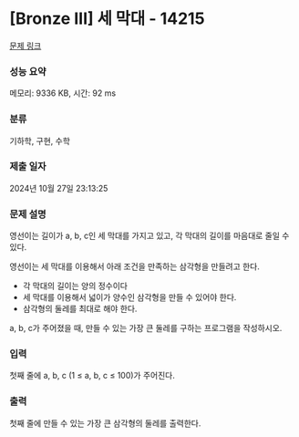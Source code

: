 # [Bronze III] 세 막대 - 14215 

[문제 링크](https://www.acmicpc.net/problem/14215) 

### 성능 요약

메모리: 9336 KB, 시간: 92 ms

### 분류

기하학, 구현, 수학

### 제출 일자

2024년 10월 27일 23:13:25

### 문제 설명

<p style="user-select: auto !important;">영선이는 길이가 a, b, c인 세 막대를 가지고 있고, 각 막대의 길이를 마음대로 줄일 수 있다.</p>

<p style="user-select: auto !important;">영선이는 세 막대를 이용해서 아래 조건을 만족하는 삼각형을 만들려고 한다.</p>

<ul style="user-select: auto !important;">
	<li style="user-select: auto !important;">각 막대의 길이는 양의 정수이다</li>
	<li style="user-select: auto !important;">세 막대를 이용해서 넓이가 양수인 삼각형을 만들 수 있어야 한다.</li>
	<li style="user-select: auto !important;">삼각형의 둘레를 최대로 해야 한다.</li>
</ul>

<p style="user-select: auto !important;">a, b, c가 주어졌을 때, 만들 수 있는 가장 큰 둘레를 구하는 프로그램을 작성하시오. </p>

### 입력 

 <p style="user-select: auto !important;">첫째 줄에 a, b, c (1 ≤ a, b, c ≤ 100)가 주어진다.</p>

### 출력 

 <p style="user-select: auto !important;">첫째 줄에 만들 수 있는 가장 큰 삼각형의 둘레를 출력한다.</p>

